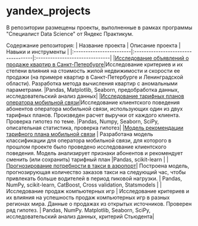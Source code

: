 # yandex_projects
В репозитории размещены проекты, выполненные в рамках программы "Специалист Data Science" от Яндекс Практикум. 

Содержание репозитория:
|     Название проекта    |          Описание проекта          |   Навыки и инструменты  |
|:------------------------|:-----------------------------------|:-------------------------------|
|[Исследование объявлений о продаже квартир в Санкт-Петербурге](https://github.com/AnnaTarassyuk/yandex_projects/tree/main/appartments_spb)|Исследование критериев и их степени влияния на стоимость жилой недвижимости и скорости ее продажи (на примере квартир в Санкт-Петербурге и Ленинградской области). Разработка метода вычисления квартир с аномальными параметрами. |Pandas, Matplotlib, Seaborn, предобработка данных, исследовательский анализ данных|
|[Исследование тарифных планов оператора мобильной связи](https://github.com/AnnaTarassyuk/yandex_projects/tree/main/mobile-tariffs)|Исследование клиентского поведения абонентов оператора мобильной связи, использующих один из двух тарифных планов. Произведен расчет выручки от каждого клиента. Проверка гипотез по теме. |Pandas, Numpy, Seaborn, SciPy, описательная статистика, проверка гипотез|
|[Модель рекомендации тарифного плана мобильной связи](https://github.com/AnnaTarassyuk/yandex_projects/blob/main/ML-mobile-tariffs/ML-mobile-tariffs.ipynb) | Разработана модель классификации для оператора мобильной связи, для которого в прошлом проекте было проведено исследование клиентского поведения. Модель анализирует признаки абонентов и рекомендует сменить (или сохранить) тарифный план |Pandas, scikit-learn |
|[Прогнозирование потребности в такси в аэропорт](https://github.com/AnnaTarassyuk/yandex_projects/tree/main/ML-taxi-prediction)| Построена модель, прогнозирующая количество заказов такси на следующий час, чтобы привлекать больше водителей в период пиковой нагрузки. | Pandas, NumPy, scikit-learn, CatBoost, Cross validation, Statsmodels |
|Исследование продаж компьютерных игр | Исследование критериев и их влияния на успешность продаж компьютерных игр в разных регионах мира. Данные о продажах из открытых источников. Проверен ряд гипотез. | Pandas, NumPy. Matplotlib, Seaborn, SciPy, исследовательский анализ данных, критерий Стьюдента|

